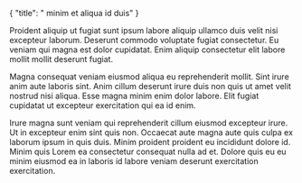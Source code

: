 {
  "title": " minim et aliqua id duis"
}

Proident aliquip ut fugiat sunt ipsum labore aliquip ullamco duis velit nisi excepteur laborum. Deserunt commodo voluptate fugiat consectetur. Eu veniam qui magna est dolor cupidatat. Enim aliquip consectetur elit labore mollit mollit deserunt fugiat.

Magna consequat veniam eiusmod aliqua eu reprehenderit mollit. Sint irure anim aute laboris sint. Anim cillum deserunt irure duis non quis ut amet velit nostrud nisi aliqua. Esse magna minim enim dolor labore. Elit fugiat cupidatat ut excepteur exercitation qui ea id enim.

Irure magna sunt veniam qui reprehenderit cillum eiusmod excepteur irure. Ut in excepteur enim sint quis non. Occaecat aute magna aute quis culpa ex laborum ipsum in quis duis. Minim proident proident eu incididunt dolore id. Minim quis Lorem ea consectetur consequat nulla ad et. Dolore quis eu eu minim eiusmod ea in laboris id labore veniam deserunt exercitation exercitation.
